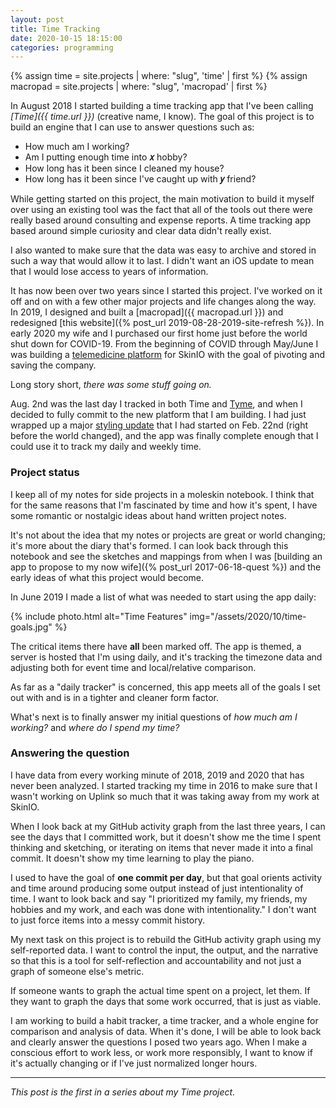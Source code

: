 ```yaml
---
layout: post
title: Time Tracking
date: 2020-10-15 18:15:00
categories: programming
---
```


{% assign time = site.projects | where: "slug", 'time'  | first %}
{% assign macropad = site.projects | where: "slug", 'macropad'  | first %}

In August 2018 I started building a time tracking app that I've been calling
*[Time]({{ time.url }})* (creative name, I know). The goal of this project is
to build an engine that I can use to answer questions such as:

* How much am I working?
* Am I putting enough time into **&#119909;** hobby?
* How long has it been since I cleaned my house?
* How long has it been since I've caught up with **&#119910;** friend?

While getting started on this project, the main motivation to build it myself
over using an existing tool was the fact that all of the tools out there were
really based around consulting and expense reports. A time tracking app based
around simple curiosity and clear data didn't really exist.

I also wanted to make sure that the data was easy to archive and stored in such
a way that would allow it to last. I didn't want an iOS update to mean that I
would lose access to years of information.

It has now been over two years since I started this project. I've worked
on it off and on with a few other major projects and life changes along the way.
In 2019, I designed and built a [macropad]({{ macropad.url }}) and redesigned
[this website]({% post_url 2019-08-28-2019-site-refresh %}). In early 2020 my
wife and I purchased our first home just before the world shut down for COVID-19.
From the beginning of COVID through May/June I was building a [telemedicine
platform][0] for SkinIO with the goal of pivoting and saving the company.

Long story short, _there was some stuff going on._

Aug. 2nd was the last day I tracked in both Time and [Tyme][1], and when I decided
to fully commit to the new platform that I am building. I had just wrapped up
a major [styling update][2] that I had started on Feb. 22nd (right before the world
changed), and the app was finally complete enough that I could use it to track
my daily and weekly time.

### Project status

I keep all of my notes for side projects in a moleskin notebook. I think that for
the same reasons that I'm fascinated by time and how it's spent, I have some
romantic or nostalgic ideas about hand written project notes.

It's not about the idea that my notes or projects are great or world changing; it's
more about the diary that's formed. I can look back through this notebook and
see the sketches and mappings from when I was [building an app to propose to my now wife]({% post_url 2017-06-18-quest %})
and the early ideas of what this project would become.

In June 2019 I made a list of what was needed to start using the app daily:

{% include photo.html alt="Time Features" img="/assets/2020/10/time-goals.jpg" %}

The critical items there have **all** been marked off. The app is themed, a server
is hosted that I'm using daily, and it's tracking the timezone data and adjusting
both for event time and local/relative comparison.

As far as a "daily tracker" is concerned, this app meets all of the goals I set
out with and is in a tighter and cleaner form factor.

What's next is to finally answer my initial questions of _how much am I working?_
and _where do I spend my time?_

### Answering the question

I have data from every working minute of 2018, 2019 and 2020 that has never been
analyzed. I started tracking my time in 2016 to make sure that I wasn't working
on Uplink so much that it was taking away from my work at SkinIO.

When I look back at my GitHub activity graph from the last three years, I can see
the days that I committed work, but it doesn't show me the time I spent thinking
and sketching, or iterating on items that never made it into a final commit. It
doesn't show my time learning to play the piano.

I used to have the goal of **one commit per day**, but that goal orients activity
and time around producing some output instead of just intentionality of time. I
want to look back and say "I prioritized my family, my friends, my hobbies and
my work, and each was done with intentionality." I don't want to just force
items into a messy commit history.

My next task on this project is to rebuild the GitHub activity graph using my
self-reported data. I want to control the input, the output, and the narrative
so that this is a tool for self-reflection and accountability and not just a
graph of someone else's metric.

If someone wants to graph the actual time spent on a project, let them. If they
want to graph the days that some work occurred, that is just as viable.

I am working to build a habit tracker, a time tracker, and a whole engine for
comparison and analysis of data. When it's done, I will be able to look back and
clearly answer the questions I posed two years ago. When I make a conscious effort
to work less, or work more responsibly, I want to know if it's actually changing
or if I've just normalized longer hours.

---

_This post is the first in a series about my Time project._

[0]: https://skinio.com/teledermatology/
[1]: https://www.tyme-app.com/en/
[2]: https://github.com/Tornquist/Time-Client/pull/23